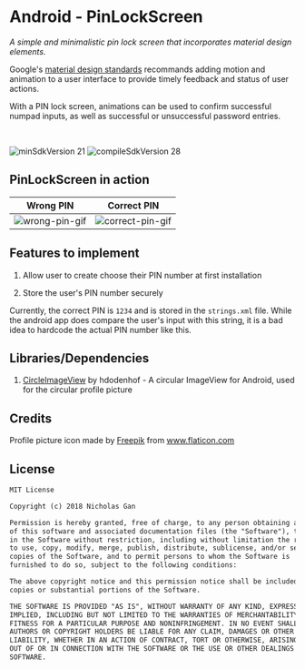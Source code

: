 # Android - PinLockScreen

_A simple and minimalistic pin lock screen that incorporates material design elements._

Google's [material design standards](https://material.io/design/motion/#usage) recommands adding motion and animation to a user interface to provide timely feedback and status of user actions.

With a PIN lock screen, animations can be used to confirm successful numpad inputs, as well as successful or unsuccessful password entries.

<br>

<img src="https://img.shields.io/badge/minSdkVersion-21-red.svg?style=true" alt="minSdkVersion 21" data-canonical-src="https://img.shields.io/badge/minSdkVersion-24-red.svg?style=true" style="max-width:100%;"> <img src=https://img.shields.io/badge/compileSdkVersion-28-brightgreen.svg alt="compileSdkVersion 28" data-canonical-src="https://img.shields.io/badge/compileSdkVersion-27-yellow.svg?style=true" style="max-width:100%;">

## PinLockScreen in action

Wrong PIN                    | Correct PIN
:-------------------------:|:-------------------------:
![wrong-pin-gif](https://user-images.githubusercontent.com/39665412/50641296-74c99f80-0fa2-11e9-9bb6-a992f09d1978.gif) | ![correct-pin-gif](https://user-images.githubusercontent.com/39665412/50641321-8612ac00-0fa2-11e9-9208-ddbdc50e798d.gif)

## Features to implement

1. Allow user to create choose their PIN number at first installation

2. Store the user's PIN number securely

Currently, the correct PIN is `1234` and is stored in the `strings.xml` file. While the android app does compare the user's input with this string, it is a bad idea to hardcode the actual PIN number like this.

## Libraries/Dependencies

1. [CircleImageView](https://github.com/hdodenhof/CircleImageView) by hdodenhof - A circular ImageView for Android, used for the circular profile picture

## Credits

Profile picture icon made by [Freepik](https://www.freepik.com/) from www.flaticon.com

## License

```tex
MIT License

Copyright (c) 2018 Nicholas Gan

Permission is hereby granted, free of charge, to any person obtaining a copy
of this software and associated documentation files (the "Software"), to deal
in the Software without restriction, including without limitation the rights
to use, copy, modify, merge, publish, distribute, sublicense, and/or sell
copies of the Software, and to permit persons to whom the Software is
furnished to do so, subject to the following conditions:

The above copyright notice and this permission notice shall be included in all
copies or substantial portions of the Software.

THE SOFTWARE IS PROVIDED "AS IS", WITHOUT WARRANTY OF ANY KIND, EXPRESS OR
IMPLIED, INCLUDING BUT NOT LIMITED TO THE WARRANTIES OF MERCHANTABILITY,
FITNESS FOR A PARTICULAR PURPOSE AND NONINFRINGEMENT. IN NO EVENT SHALL THE
AUTHORS OR COPYRIGHT HOLDERS BE LIABLE FOR ANY CLAIM, DAMAGES OR OTHER
LIABILITY, WHETHER IN AN ACTION OF CONTRACT, TORT OR OTHERWISE, ARISING FROM,
OUT OF OR IN CONNECTION WITH THE SOFTWARE OR THE USE OR OTHER DEALINGS IN THE
SOFTWARE.
```